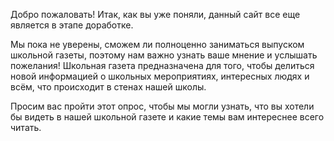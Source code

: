 
Добро пожаловать!
Итак, как вы уже поняли, данный сайт все еще является в этапе доработке.
  
Мы пока не уверены, сможем ли полноценно заниматься выпуском школьной газеты, поэтому нам важно узнать ваше мнение и услышать пожелания!
Школьная газета предназначена для того, чтобы делиться новой информацией о школьных мероприятиях, интересных людях и всём, что происходит в стенах нашей школы.

Просим вас пройти этот опрос, чтобы мы могли узнать, что вы хотели бы видеть в нашей школьной газете и какие темы вам интереснее всего читать.
